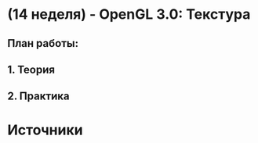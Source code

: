 # (14 неделя) - OpenGL 3.0: Текстура



## План работы: 

## 1. Теория

## 2. Практика

> 

# Источники

